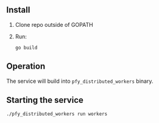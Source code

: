 ## Install
1. Clone repo outside of GOPATH
2. Run:

       go build

## Operation
The service will build into `pfy_distributed_workers` binary.

## Starting the service
    ./pfy_distributed_workers run workers